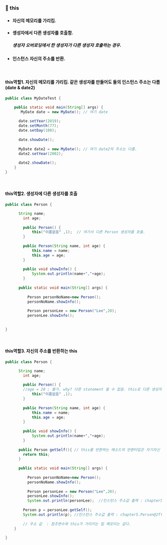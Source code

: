 ### :pushpin: this
* #### 자신의 메모리를 가리킴.
* #### 셍성자에서 다른 생성자를 호출함.
	##### 생성자 오버로딩에서 한 생성자가 다른 생성자 호출하는 경우. 
* #### 인스턴스 자신의 주소를 반환.
  
   <br>
   
 #### this역할1. 자신의 메모리를 가리킴. 같은 생성자를 만들어도 둘의 인스턴스 주소는 다름(date & date2)

```java
public class MyDateTest {

 	public static void main(String[] args) {
   	   MyDate date = new MyDate(); // 여기 date 
       
      date.setYear(2019);
      date.setMonth(77);
      date.setDay(100);
    
      date.showDate();
    
      MyDate date2 = new MyDate(); // 여기 date2의 주소는 다름. 
      date2.setYear(2002);  
    
      date2.showDate();
    }
}
```

   <br>
   
#### this역할2. 생성자에 다른 생성자를 호출

```java
public class Person {

      String name;
    	int age;
    	
    	public Person() {
    		this("이름없음" ,1);  // 여기서 다른 Person 생성자를 호출. 
    	}
    	
    	public Person(String name, int age) {
    		this.name = name;
    		this.age = age;
    	}
    	
    	public void showInfo() {
    		System.out.println(name+","+age);
    	}
      
      public static void main(String[] args) {
		
	      Person personNoName=new Person();
	      personNoName.showInfo();
	      	
	      Person personLee = new Person("Lee",20);
	      personLee.showInfo();
	      
    
}
```    
   <br>
   
#### this역할3. 자신의 주소를 반환하는 this

```java
public class Person {

      String name;
    	int age;
    	
    	public Person() {
        //age = 20 ; 불가. why? 다른 statement 올 수 없음. this로 다른 생성자를 호출할 때, first statement여야 하기때문에.
    		this("이름없음" ,1);  
    	}
    	
    	public Person(String name, int age) {
    		this.name = name;
    		this.age = age;
    	}
    	
    	public void showInfo() {
    		System.out.println(name+","+age);
    	}
      
      public Person getSelf(){ // this를 반환하는 메소드의 반환타입은 자기자신
        return this;
      }
      
      public static void main(String[] args) {
		
	      Person personNoName=new Person();
	      personNoName.showInfo();
	      	
	      Person personLee = new Person("Lee",20);
	      personLee.showInfo();
	      System.out.println(personLee);  //인스턴스 주소값 출력 : chapter5.Person@2ff4acd0   
        
        Person p = personLee.getSelf();
        System.out.println(p); //인스턴스 주소값 출력 : chapter5.Person@2ff4acd0   
        
        // 주소 값  : 참조변수와 this가 가리키는 힙 메모리는 같다. 
	}
    
}
```






